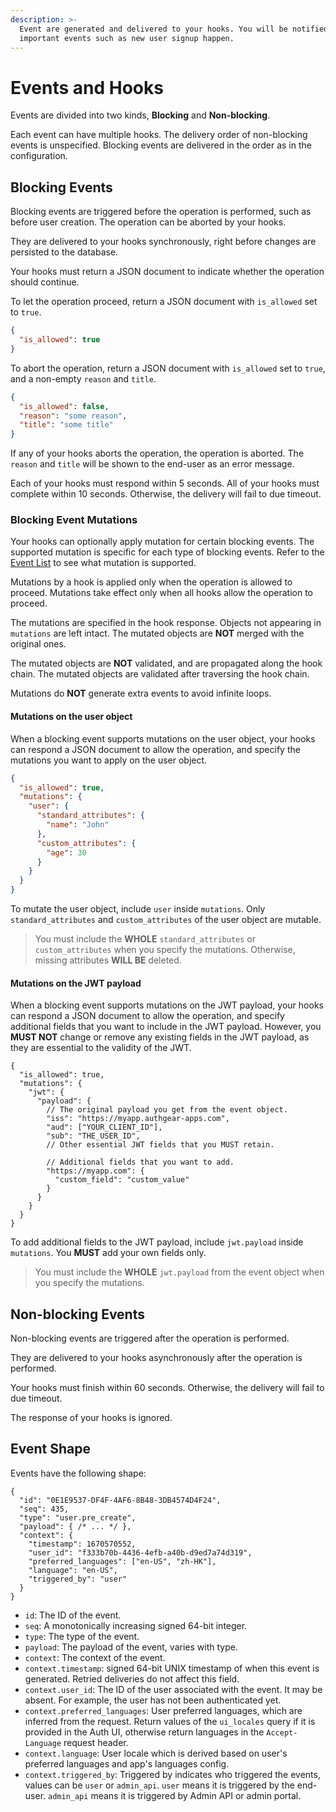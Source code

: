 ```yaml
---
description: >-
  Event are generated and delivered to your hooks. You will be notified when
  important events such as new user signup happen.
---
```


# Events and Hooks

Events are divided into two kinds, **Blocking** and **Non-blocking**.

Each event can have multiple hooks. The delivery order of non-blocking events is unspecified. Blocking events are delivered in the order as in the configuration.

## Blocking Events

Blocking events are triggered before the operation is performed, such as before user creation. The operation can be aborted by your hooks.

They are delivered to your hooks synchronously, right before changes are persisted to the database.

Your hooks must return a JSON document to indicate whether the operation should continue.

To let the operation proceed, return a JSON document with `is_allowed` set to `true`.

```json
{
  "is_allowed": true
}
```

To abort the operation, return a JSON document with `is_allowed` set to `true`, and a non-empty `reason` and `title`.

```json
{
  "is_allowed": false,
  "reason": "some reason",
  "title": "some title"
}
```

If any of your hooks aborts the operation, the operation is aborted. The `reason` and `title` will be shown to the end-user as an error message.

Each of your hooks must respond within 5 seconds. All of your hooks must complete within 10 seconds. Otherwise, the delivery will fail to due timeout.

### Blocking Event Mutations

Your hooks can optionally apply mutation for certain blocking events. The supported mutation is specific for each type of blocking events. Refer to the [Event List](event-list.md) to see what mutation is supported.

Mutations by a hook is applied only when the operation is allowed to proceed. Mutations take effect only when all hooks allow the operation to proceed.

The mutations are specified in the hook response. Objects not appearing in `mutations` are left intact. The mutated objects are **NOT** merged with the original ones.

The mutated objects are **NOT** validated, and are propagated along the hook chain. The mutated objects are validated after traversing the hook chain.

Mutations do **NOT** generate extra events to avoid infinite loops.

#### Mutations on the user object

When a blocking event supports mutations on the user object, your hooks can respond a JSON document to allow the operation, and specify the mutations you want to apply on the user object.

```json
{
  "is_allowed": true,
  "mutations": {
    "user": {
      "standard_attributes": {
        "name": "John"
      },
      "custom_attributes": {
        "age": 30
      }
    }
  }
}
```

To mutate the user object, include `user` inside `mutations`. Only `standard_attributes` and `custom_attributes` of the user object are mutable.

> You must include the **WHOLE** `standard_attributes` or `custom_attributes` when you specify the mutations. Otherwise, missing attributes **WILL BE** deleted.

#### Mutations on the JWT payload

When a blocking event supports mutations on the JWT payload, your hooks can respond a JSON document to allow the operation, and specify additional fields that you want to include in the JWT payload. However, you **MUST NOT** change or remove any existing fields in the JWT payload, as they are essential to the validity of the JWT.

```json5
{
  "is_allowed": true,
  "mutations": {
    "jwt": {
      "payload": {
        // The original payload you get from the event object.
        "iss": "https://myapp.authgear-apps.com",
        "aud": ["YOUR_CLIENT_ID"],
        "sub": "THE_USER_ID",
        // Other essential JWT fields that you MUST retain.

        // Additional fields that you want to add.
        "https://myapp.com": {
          "custom_field": "custom_value"
        }
      }
    }
  }
}
```

To add additional fields to the JWT payload, include `jwt.payload` inside `mutations`. You **MUST** add your own fields only.

> You must include the **WHOLE** `jwt.payload` from the event object when you specify the mutations.

## Non-blocking Events

Non-blocking events are triggered after the operation is performed.

They are delivered to your hooks asynchronously after the operation is performed.

Your hooks must finish within 60 seconds. Otherwise, the delivery will fail to due timeout.

The response of your hooks is ignored.

## Event Shape

Events have the following shape:

```json5
{
  "id": "0E1E9537-DF4F-4AF6-8B48-3DB4574D4F24",
  "seq": 435,
  "type": "user.pre_create",
  "payload": { /* ... */ },
  "context": {
    "timestamp": 1670570552,
    "user_id": "f333b70b-4436-4efb-a40b-d9ed7a74d319",
    "preferred_languages": ["en-US", "zh-HK"],
    "language": "en-US",
    "triggered_by": "user"
  }
}
```

* `id`: The ID of the event.
* `seq`: A monotonically increasing signed 64-bit integer.
* `type`: The type of the event.
* `payload`: The payload of the event, varies with type.
* `context`: The context of the event.
* `context.timestamp`: signed 64-bit UNIX timestamp of when this event is generated. Retried deliveries do not affect this field.
* `context.user_id`: The ID of the user associated with the event. It may be absent. For example, the user has not been authenticated yet.
* `context.preferred_languages`: User preferred languages, which are inferred from the request. Return values of the `ui_locales` query if it is provided in the Auth UI, otherwise return languages in the `Accept-Language` request header.
* `context.language`: User locale which is derived based on user's preferred languages and app's languages config.
* `context.triggered_by`: Triggered by indicates who triggered the events, values can be `user` or `admin_api`. `user` means it is triggered by the end-user. `admin_api` means it is triggered by Admin API or admin portal.
